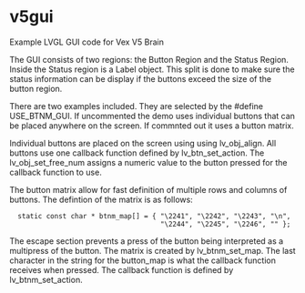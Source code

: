 # v5gui
Example LVGL GUI code for Vex V5 Brain

The GUI consists of two regions: the Button Region and the Status Region. Inside the Status region is a Label object. This split is done to make sure the status information can be display if the buttons exceed the size of the button region.

There are two examples included. They are selected by the #define USE_BTNM_GUI. If uncommented the demo uses individual buttons that can be placed anywhere on the screen. If commnted out it uses a button matrix.

Individual buttons are placed on the screen using using lv_obj_align. All buttons use one callback function defined by lv_btn_set_action. The lv_obj_set_free_num assigns a numeric value to the button pressed for the callback function to use.

The button matrix allow for fast definition of multiple rows and columns of buttons. The defintion of the matrix is as follows:
 
```// Create a button descriptor string array w/ no repeat "\224"
  static const char * btnm_map[] = { "\2241", "\2242", "\2243", "\n",
                                     "\2244", "\2245", "\2246", "" };
```
 
The escape section prevents a press of the button being interpreted as a multipress of the button. The matrix is created by lv_btnm_set_map. The last character in the string for the button_map is what the callback function receives when pressed. The callback function is defined by lv_btnm_set_action.
